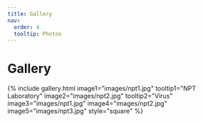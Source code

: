 ```yaml
---
title: Gallery
nav:
  order: 4
  tooltip: Photos
---
```


# <i class="fas fa-tools"></i>Gallery

{%
  include gallery.html
  image1="images/npt1.jpg"
  tooltip1="NPT Laboratory"
  image2="images/npt2.jpg"
  tooltip2="Virus"
  image3="images/npt1.jpg"
  image4="images/npt2.jpg"
  image5="images/npt3.jpg"
  style="square"
%}
